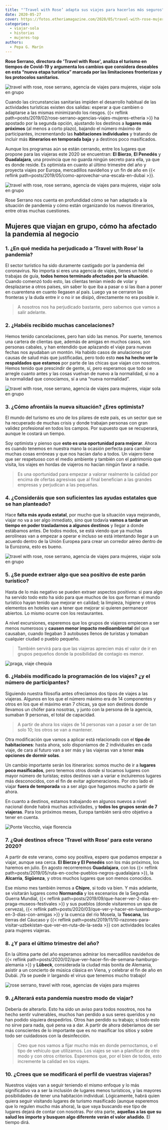 ```yaml
---
title: "‘Travel with Rose’ adapta sus viajes para hacerlos más seguros"
date: 2020-05-27
cover: https://fotos.etheriamagazine.com/2020/05/travel-with-rose-mujeres.jpg
categories: 
  - viajar-sola
  - historias
  - mujeres-top
authors: 
  - Pepa G. Marín
---
```


**Rose Serrano, directora de 'Travel with Rose', analiza el turismo en tiempos de 
Covid-19 y argumenta los cambios que considera deseables en esta “nueva etapa turística” 
marcada por las limitaciones fronterizas y los protocolos sanitarios.** 

![travel with rose, rose serrano, agencia de viajes para mujeres, viajar sola en grupo](https://fotos.etheriamagazine.com/2020/05/travel-with-rose-agencia-viajes.jpg "Rose Serrano (Dcha.) con un grupo de viajeras.")

Cuando las circunstancias sanitarias impiden el desarrollo habitual de las actividades 
turísticas existen dos salidas: esperar a que cambien o adaptarse a las mismas 
minimizando los riesgos. {{< reflink 
path=posts/2019/02/rose-serrano-agencias-viajes-mujeres-etheria >}} ha apostado por la 
segunda opción, ajustando los destinos a **lugares más próximos** (al menos a corto 
plazo), bajando el número máximo de participantes, incrementando las **habitaciones 
individuales** y tratando de incluir más **itinerarios en temporada baja** y a destinos 
poco masificados. 

Aunque los programas aún se están cerrando, entre los lugares que propone para las 
viajeras este 2020 se encuentran: **El Bierzo**, **El Penedés** y **Guadalajara**, una 
provincia que no guarda ningún secreto para ella, ya que es donde reside. Es optimista 
en cuanto al último trimestre del año y proyecta viajes por Europa, mercadillos 
navideños y un fin de año en {{< reflink 
path=posts/2019/05/como-aprovechar-una-escala-en-dubai >}}. 

![travel with rose, rose serrano, agencia de viajes para mujeres, viajar sola en grupo](https://fotos.etheriamagazine.com/2020/05/travel-with-rose-mujeres.jpg "Mujeres que viajan con 'Travel with Rose'.")

Rose Serrano nos cuenta en profundidad cómo se han adaptado a la situación de pandemia y 
cómo están organizando los nuevos itinerarios, entre otras muchas cuestiones. 

## Mujeres que viajan en grupo, cómo ha afectado la pandemia al negocio

### 1\. ¿En qué medida ha perjudicado a ‘Travel with Rose’ la pandemia?

El sector turístico ha sido duramente castigado por la pandemia del coronavirus. No 
importa si eres una agencia de viajes, tienes un hotel o trabajas de guía, **todos hemos 
terminado afectados por la situación**. Cuando comenzó todo esto, las clientas tenían 
miedo de volar y desplazarse a otros países, sin saber lo que iba a pasar o si las iban 
a poner en cuarentena en cuanto llegasen al país. Luego ya se cerraron las fronteras y 
la duda entre ir o no ir se disipó, directamente no era posible ir. 

> A nosotros nos ha perjudicado bastante, pero sabemos que vamos a salir adelante. 

### 2\. ¿Habéis recibido muchas cancelaciones?

Hemos tenido cancelaciones, pero han sido las menos. Por suerte, tenemos una cartera de 
clientas que, además de amigas en muchos casos, son personas cabales, y han entendido 
que aplazando el viaje para nuevas fechas nos ayudaban un montón. Ha habido casos de 
anulaciones por causas de salud más que justificadas, pero todo esto **nos ha hecho ver 
lo respaldados que estamos** por parte de las chicas que viajan con nosotros. Hemos 
tenido que prescindir de gente, sí, pero esperamos que todo se arregle cuanto antes y 
las cosas vuelvan de nuevo a la normalidad, si no a la normalidad que conocíamos, sí a 
una “nueva normalidad”. 

![travel with rose, rose serrano, agencia de viajes para mujeres, viajar sola en grupo](https://fotos.etheriamagazine.com/2020/05/agencia-viaje-mujeres-travel-rose.jpg "Grupo de viajeras de 'Travel with Rose' en la Toscana.")

### 3\. ¿Cómo afrontáis la nueva situación? ¿Eres optimista?

El mundo del turismo es uno de los pilares de este país, es un sector que se ha 
recuperado de muchas crisis y donde trabajan personas con gran validez profesional en 
todos los campos. Por supuesto que se recuperará, aunque le costará un tiempo. 

Soy optimista y pienso que **esto es una oportunidad para mejorar**. Ahora es cuando 
tenemos en nuestra mano la ocasión perfecta para cambiar muchas cosas erróneas y que nos 
hacían daño a todos. Un viajero tiene que ser respetuoso con el medio ambiente y también 
con el patrimonio que visita, los viajes en hordas de viajeros no hacían ningún favor a 
nadie. 

> Es una oportunidad para empezar a valorar realmente la calidad por encima de ofertas 
> agresivas que al final benefician a las grandes empresas y perjudican a las pequeñas. 

### 4\. ¿Consideráis que son suficientes las ayudas estatales que se han planteado?

Hace **falta más ayuda estatal**, por mucho que la situación vaya mejorando, viajar no 
va a ser algo inmediato, sino que todavía **vamos a tardar un tiempo en poder 
trasladarnos a algunos destinos** y llegar a donde estábamos antes. De todos modos, se 
está viendo que ya muchas aerolíneas van a empezar a operar e incluso se está intentando 
llegar a un acuerdo dentro de la Unión Europea para crear un corredor aéreo dentro de la 
Eurozona, esto es bueno. 

![travel with rose, rose serrano, agencia de viajes para mujeres, viajar sola en grupo](https://fotos.etheriamagazine.com/2020/05/travel-with-rose-mujeres-edimburgo.jpg "Viajeras de 'Travel with Rose' en Edimburgo.")

### 5\. ¿Se puede extraer algo que sea positivo de este parón turístico?

Hasta de lo más negativo se pueden extraer aspectos positivos: si para algo ha servido 
todo esto ha sido para que muchos de los que forman el mundo turístico hayan tenido que 
mejorar en calidad; la limpieza, higiene y otros elementos en hoteles van a tener que 
mejorar si quieren permanecer abiertos. Lo mismo ocurre con los restaurantes. 

A nivel excursiones, esperemos que los grupos de viajeros empiecen a ser menos numerosos 
y **causen menor impacto medioambiental** del que causaban, cuando llegaban 3 autobuses 
llenos de turistas y tomaban cualquier ciudad o pueblo pequeño. 

> También servirá para que las viajeras aprecien más el valor de ir en grupos pequeños 
> donde la posibilidad de contagio es menor. 

![praga, viaje chequia](https://fotos.etheriamagazine.com/2020/03/viaje-literario-praga.jpg "Praga. © Michal Vitásek")

### 6\. ¿Habéis modificado la programación de los viajes? ¿y el número de participantes?

Siguiendo nuestra filosofía antes ofrecíamos dos tipos de viajes a las viajeras. Algunos 
en los que el número máximo era de 14 componentes y otros en los que el máximo eran 7 
chicas, ya que son destinos donde llevamos un chófer para nosotras, y junto con la 
persona de la agencia, sumaban 9 personas, el total de capacidad. 

> A partir de ahora los viajes de 14 personas van a pasar a ser de tan solo 10; los otros 
> se van a mantener. 

Otra modificación que vamos a aplicar está relacionado con el **tipo de habitaciones**: 
hasta ahora, solo disponíamos de 2 individuales en cada viaje, de cara al futuro van a 
ser más y las viajeras van a tener **más opciones de dormir solas**. 

Un cambio importante serán los itinerarios: somos mucho de ir a **lugares poco 
masificados**, pero tenemos otros donde sí tocamos lugares con mayor número de turistas; 
estos destinos van a variar e incluiremos lugares más desconocidos, con el fin de evitar 
aglomeraciones. Por otro lado el viajar **fuera de temporada** va a ser algo que hagamos 
mucho a partir de ahora. 

En cuanto a destinos, estamos trabajando en algunos nuevos a nivel nacional donde habrá 
muchas actividades, y **todos los grupos serán de 7 viajeras**. Para los próximos meses, 
Europa también será otro objetivo a tener en cuenta. 

![Ponte Vecchio, viaje florencia](https://fotos.etheriamagazine.com/2018/09/Ponte-Vecchio-Florencia-Toscana-e1552121783379.jpg "Ponte Vecchio (Florencia) © Getty Images/ Enit")

### 7\. ¿Qué destinos ofrece 'Travel with Rose' para este verano 2020?

A partir de este verano, como soy positiva, espero que podamos empezar a viajar, aunque 
sea cerca. **El Bierzo y El Penedés** son los más próximos, los haremos en julio. En 
agosto recorreremos **Guadalajara**, con los {{< reflink 
path=posts/2019/05/ruta-en-coche-pueblos-negros-guadalajara >}}, la **Alcarria**, 
**Sigüenza**, y otros muchos lugares que son menos conocidos. 

Ese mismo mes también iremos a **Chipre**, si todo va bien. Y más adelante, se visitarán 
lugares como **Normandía** y los escenarios de la Segunda Guerra Mundial, {{< reflink 
path=posts/2019/09/que-hacer-ver-2-dias-en-praga-museos-festivales >}} y sus pueblos 
(donde visitaremos un spa de cerveza), {{< reflink 
path=posts/2020/03/que-ver-y-hacer-en-luxemburgo-en-3-dias-con-amigas >}} y la cuenca 
del río Mosela, la **Toscana**, las tierras del Cáucaso y {{< reflink 
path=posts/2019/11/10-razones-para-visitar-uzbekistan-que-ver-en-ruta-de-la-seda >}} con 
actividades locales para mujeres viajeras. 

### 8\. ¿Y para el último trimestre del año?

En la última parte del año esperamos admirar los mercadillos navideños de {{< reflink 
path=posts/2020/02/que-ver-hacer-fin-de-semana-hamburgo-alemania >}} y **Lübeck**, 
considerada la ciudad más bonita de Alemania, asistir a un concierto de música clásica 
en Viena, y celebrar el fin de año en Dubái. ¡Ya se puede ir largando el virus que 
tenemos mucho trabajo! 

![rose serrano, travel with rose, agencias de viajes para mujeres](https://fotos.etheriamagazine.com/2019/02/Rose-serrano-mujeres-viajeras.jpg "Rose Serrano en India.")

### 9\. ¿Alterará esta pandemia nuestro modo de viajar?

Debería de alterarlo. Esto ha sido un aviso para todos nosotros, nos ha hecho sentir 
vulnerables, muchos han perdido a sus seres queridos y no han podido siquiera 
despedirlos. Otros han perdido su trabajo; si todo esto no sirve para nada, qué pena va 
a dar. A partir de ahora deberíamos de ser más conscientes de lo importante que es no 
masificar los sitios y sobre todo ser cuidadosos con la desinfección. 

> Creo que nos vamos a fijar mucho más en donde pernoctamos, o el tipo de vehículo que 
> utilizamos. Los viajes se van a planificar de otro modo y con otros criterios. Esperemos 
> que, por el bien de todos, esto incremente la calidad en los viajes. 

### 10\. ¿Crees que se modificará el perfil de vuestras viajeras?

Nuestros viajes van a seguir teniendo el mismo enfoque y lo más significativo va a ser 
la inclusión de lugares menos turísticos, y las mayores posibilidades de tener una 
habitación individual. Lógicamente, habrá quien quiera seguir visitando lugares de 
turismo masificado (aunque esperemos que lo regulen mucho más ahora), la que vaya 
buscando ese tipo de lugares dejará de contar con nosotras. Por otra parte, **aquellas a 
las que su salud les importe y busquen algo diferente verán el valor añadido**. El 
tiempo dirá.
